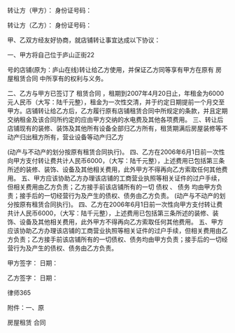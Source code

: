 
 转让方（甲方）：            身份证号码：
 
 转让方（乙方）：            身份证号码：
 
 甲、乙双方经友好协商，就店铺转让事宜达成以下协议：
 
 一、甲方将自己位于庐山正街22
 
 号的店铺(原为：庐山在线)转让给乙方使用，并保证乙方同等享有甲方在原有
房屋租赁合同
中所享有的权利与义务。 
 
 二、乙方与甲方已签订了
租赁合同
，租期到2007年4月20日止，年租金为6000元人民币（大写：陆千元整），租金为一次性交清，并于约定日期提前一个月交至甲方。店铺转让给乙方后，乙方履行原有店铺租赁合同中所规定的条款，并且定期交纳租金及该合同所约定的应由甲方交纳的水电费及其他各项费用。 
     三、转让后店铺现有的装修、装饰及其他所有设备全部归乙方所有，租赁期满后房屋装修等不动产归出租方所有，营业设备等动产归乙方
 
 (动产与不动产的划分按原有租赁合同执行)。
     四、乙方在2006年6月1日前一次性向甲方支付转让费共计人民币6000，（大写：陆千元整），上述费用已包括第三条所述的装修、装饰、设备及其他相关费用，此外甲方不得再向乙方索取任何其他费用。
     五、甲方应该协助乙方办理该店铺的工商营业执照等相关证件的过户手续，但相关费用由乙方负责；乙方接手前该店铺所有的一切
债权
、
债务
均由甲方负责；接手后的一切经营行为及产生的债权、债务由乙方负责。
 (动产与不动产的划分按原有租赁合同执行)。
     四、乙方在2006年6月1日前一次性向甲方支付转让费共计人民币6000，（大写：陆千元整），上述费用已包括第三条所述的装修、装饰、设备及其他相关费用，此外甲方不得再向乙方索取任何其他费用。
     五、甲方应该协助乙方办理该店铺的工商营业执照等相关证件的过户手续，但相关费用由乙方负责；乙方接手前该店铺所有的一切债权、债务均由甲方负责；接手后的一切经营行为及产生的债权、债务由乙方负责。
 　
 
 甲方签字：                           日期：
 
 乙方签字：                           日期：
 




 
律师365






 附件：一、原

房屋租赁
合同 


 

 
 
 
 
 
  


  
 

  


  


  
 
 
 
 

